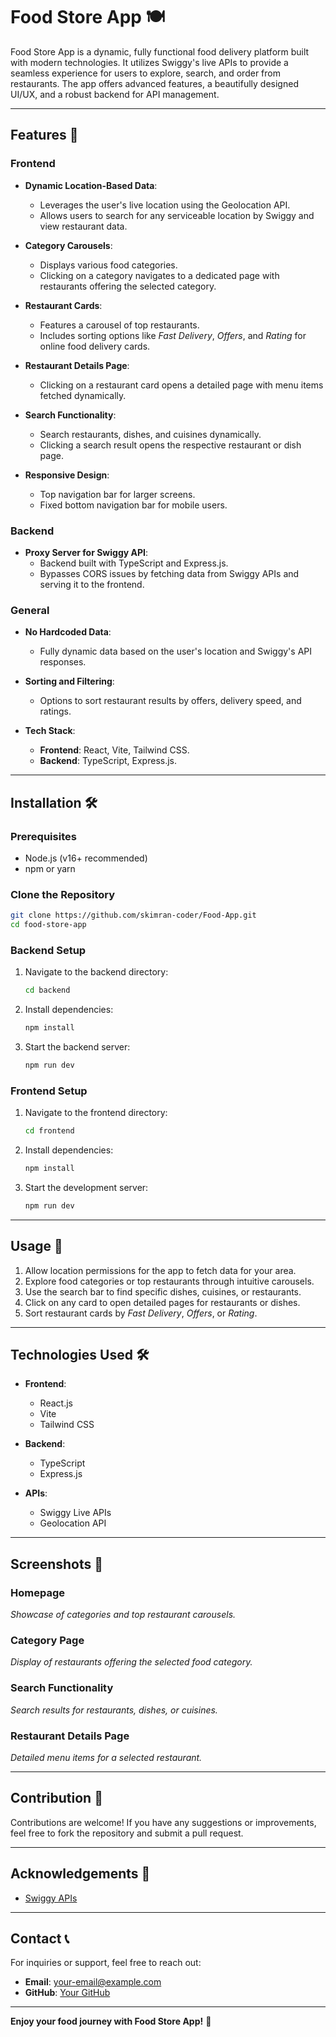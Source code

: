 # Food Store App 🍽️

Food Store App is a dynamic, fully functional food delivery platform built with modern technologies. It utilizes Swiggy's live APIs to provide a seamless experience for users to explore, search, and order from restaurants. The app offers advanced features, a beautifully designed UI/UX, and a robust backend for API management.

---

## Features 🚀

### Frontend

- **Dynamic Location-Based Data**:
  - Leverages the user's live location using the Geolocation API.
  - Allows users to search for any serviceable location by Swiggy and view restaurant data.
- **Category Carousels**:

  - Displays various food categories.
  - Clicking on a category navigates to a dedicated page with restaurants offering the selected category.

- **Restaurant Cards**:

  - Features a carousel of top restaurants.
  - Includes sorting options like _Fast Delivery_, _Offers_, and _Rating_ for online food delivery cards.

- **Restaurant Details Page**:

  - Clicking on a restaurant card opens a detailed page with menu items fetched dynamically.

- **Search Functionality**:

  - Search restaurants, dishes, and cuisines dynamically.
  - Clicking a search result opens the respective restaurant or dish page.

- **Responsive Design**:
  - Top navigation bar for larger screens.
  - Fixed bottom navigation bar for mobile users.

### Backend

- **Proxy Server for Swiggy API**:
  - Backend built with TypeScript and Express.js.
  - Bypasses CORS issues by fetching data from Swiggy APIs and serving it to the frontend.

### General

- **No Hardcoded Data**:
  - Fully dynamic data based on the user's location and Swiggy's API responses.
- **Sorting and Filtering**:

  - Options to sort restaurant results by offers, delivery speed, and ratings.

- **Tech Stack**:
  - **Frontend**: React, Vite, Tailwind CSS.
  - **Backend**: TypeScript, Express.js.

---

## Installation 🛠️

### Prerequisites

- Node.js (v16+ recommended)
- npm or yarn

### Clone the Repository

```bash
git clone https://github.com/skimran-coder/Food-App.git
cd food-store-app
```


### Backend Setup

1. Navigate to the backend directory:
   ```bash
   cd backend
   ```
2. Install dependencies:
   ```bash
   npm install
   ```
3. Start the backend server:
   ```bash
   npm run dev
   ```

### Frontend Setup

1. Navigate to the frontend directory:
   ```bash
   cd frontend
   ```
2. Install dependencies:
   ```bash
   npm install
   ```
3. Start the development server:
   ```bash
   npm run dev
   ```

---

## Usage 🌟

1. Allow location permissions for the app to fetch data for your area.
2. Explore food categories or top restaurants through intuitive carousels.
3. Use the search bar to find specific dishes, cuisines, or restaurants.
4. Click on any card to open detailed pages for restaurants or dishes.
5. Sort restaurant cards by _Fast Delivery_, _Offers_, or _Rating_.

---

## Technologies Used 🛠️

- **Frontend**:

  - React.js
  - Vite
  - Tailwind CSS

- **Backend**:

  - TypeScript
  - Express.js

- **APIs**:
  - Swiggy Live APIs
  - Geolocation API

---

## Screenshots 📸

### Homepage

_Showcase of categories and top restaurant carousels._

### Category Page

_Display of restaurants offering the selected food category._

### Search Functionality

_Search results for restaurants, dishes, or cuisines._

### Restaurant Details Page

_Detailed menu items for a selected restaurant._

---

## Contribution 🤝

Contributions are welcome! If you have any suggestions or improvements, feel free to fork the repository and submit a pull request.

---

## Acknowledgements 🙏

- [Swiggy APIs](https://www.swiggy.com/)

---

## Contact 📞

For inquiries or support, feel free to reach out:

- **Email**: your-email@example.com
- **GitHub**: [Your GitHub](https://github.com/skimran-coder)

---

**Enjoy your food journey with Food Store App!** 🎉
